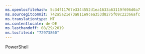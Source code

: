```yaml
---
ms.openlocfilehash: 5c34f11767e3344552d1ea1633a63119f696d0a7
ms.sourcegitcommit: 742a5a21e73a811e9cea353d8275f09c22366afc
ms.translationtype: MT
ms.contentlocale: de-DE
ms.lasthandoff: 08/29/2019
ms.locfileid: "72973860"
---
```

PowerShell